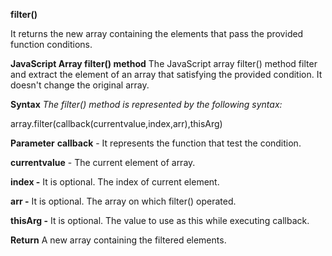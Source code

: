 **filter()**

It returns the new array containing the elements that pass the provided function conditions.

**JavaScript Array filter() method**
The JavaScript array filter() method filter and extract the element of an array that satisfying the provided condition. It doesn't change the original array.

**Syntax**
_The filter() method is represented by the following syntax:_

array.filter(callback(currentvalue,index,arr),thisArg)

**Parameter**
**callback** - It represents the function that test the condition.

**currentvalue** - The current element of array.

**index -** It is optional. The index of current element.

**arr -** It is optional. The array on which filter() operated.

**thisArg -** It is optional. The value to use as this while executing callback.

**Return**
A new array containing the filtered elements.